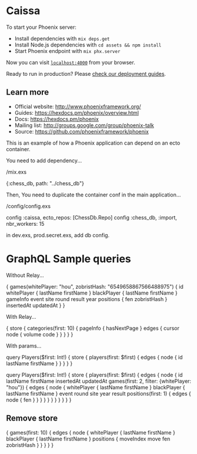 # Caissa

To start your Phoenix server:

  * Install dependencies with `mix deps.get`
  * Install Node.js dependencies with `cd assets && npm install`
  * Start Phoenix endpoint with `mix phx.server`

Now you can visit [`localhost:4000`](http://localhost:4000) from your browser.

Ready to run in production? Please [check our deployment guides](https://hexdocs.pm/phoenix/deployment.html).

## Learn more

  * Official website: http://www.phoenixframework.org/
  * Guides: https://hexdocs.pm/phoenix/overview.html
  * Docs: https://hexdocs.pm/phoenix
  * Mailing list: http://groups.google.com/group/phoenix-talk
  * Source: https://github.com/phoenixframework/phoenix

This is an example of how a Phoenix application can depend on an ecto container.

You need to add dependency...

/mix.exs

{:chess_db, path: "../chess_db"}

Then, You need to duplicate the container conf in the main application...

/config/config.exs

config :caissa, ecto_repos: [ChessDb.Repo]
config :chess_db, :import, nbr_workers: 15

in dev.exs, prod.secret.exs, add db config.

# GraphQL Sample queries

Without Relay...

{
  games(whitePlayer: "hou", zobristHash: "6549658867566488975") {
    id
    whitePlayer {
      lastName
      firstName
    }
    blackPlayer {
      lastName
      firstName
    }
    gameInfo
    event
    site
    round
    result
    year
    positions {
      fen
      zobristHash
    }
    insertedAt
    updatedAt
  }
}

With Relay...

{
  store {
    categories(first: 10) {
      pageInfo {
        hasNextPage
      }
      edges {
        cursor
        node {
          volume
          code
        }
      }
    }
  }
}

With params...

query Players($first: Int!) {
  store {
    players(first: $first) {
      edges {
        node {
          id
          lastName
          firstName
        }
      }
    }
  }
}

query Players($first: Int!) {
  store {
    players(first: $first) {
      edges {
        node {
          id
          lastName
          firstName
          insertedAt
          updatedAt
          games(first: 2, filter: {whitePlayer: "hou"}) {
            edges {
              node {
                whitePlayer {
                  lastName
                  firstName
                }
                blackPlayer {
                  lastName
                  firstName
                }
                event
                round
                site
                year
                result
                positions(first: 1) {
                  edges {
                    node {
                      fen
                    }
                  }
                }
              }
            }
          }
        }
      }
    }
  }
}

## Remove store

{
  games(first: 10) {
    edges {
      node {
        whitePlayer {
          lastName
          firstName
        }
        blackPlayer {
          lastName
          firstName
        }
        positions {
          moveIndex
          move 
          fen
          zobristHash
        }
      }
    }
  }
}